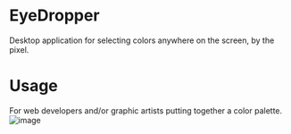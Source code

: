 # EyeDropper
Desktop application for selecting colors anywhere on the screen, by the pixel.

# Usage
For web developers and/or graphic artists putting together a color palette.
![image](https://github.com/SumoNulled/eyedropper/assets/46579169/a2b80282-2c52-431b-a0a3-01aba4420ba3)

